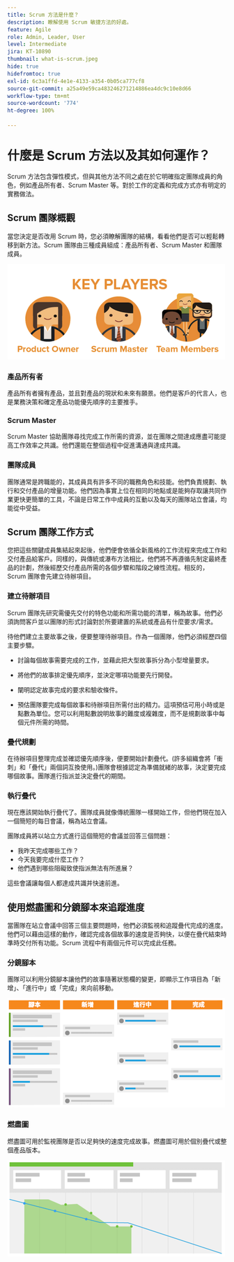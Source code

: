 ```yaml
---
title: Scrum 方法是什麼？
description: 瞭解使用 Scrum 敏捷方法的好處。
feature: Agile
role: Admin, Leader, User
level: Intermediate
jira: KT-10890
thumbnail: what-is-scrum.jpeg
hide: true
hidefromtoc: true
exl-id: 6c3a1ffd-4e1e-4133-a354-0b05ca777cf8
source-git-commit: a25a49e59ca483246271214886ea4dc9c10e8d66
workflow-type: tm+mt
source-wordcount: '774'
ht-degree: 100%

---
```


# 什麼是 Scrum 方法以及其如何運作？

Scrum 方法包含彈性模式，但與其他方法不同之處在於它明確指定團隊成員的角色，例如產品所有者、Scrum Master 等。對於工作的定義和完成方式亦有明定的實務做法。

## Scrum 團隊概觀

當您決定是否改用 Scrum 時，您必須瞭解團隊的結構，看看他們是否可以輕鬆轉移到新方法。Scrum 團隊由三種成員組成：產品所有者、Scrum Master 和團隊成員。

![Scrum 團隊成員](assets/scrumteammembers-01.png)

### 產品所有者

產品所有者擁有產品，並且對產品的現狀和未來有願景。他們是客戶的代言人，也是業務決策和確定產品功能優先順序的主要推手。


### Scrum Master

Scrum Master 協助團隊尋找完成工作所需的資源，並在團隊之間達成應盡可能提高工作效率之共識。他們還能在整個過程中促進溝通與達成共識。


### 團隊成員

團隊通常是跨職能的，其成員具有許多不同的職務角色和技能。他們負責規劃、執行和交付產品的增量功能。他們因為事實上位在相同的地點或是能夠存取讓共同作業更快更簡單的工具，不論是日常工作中成員的互動以及每天的團隊站立會議，均能從中受益。


## Scrum 團隊工作方式

您把這些關鍵成員集結起來起後，他們便會依循全新風格的工作流程來完成工作和交付產品給客戶。同樣的，與傳統或瀑布方法相比，他們將不再遵循先制定最終產品的計劃，然後經歷交付產品所需的各個步驟和階段之線性流程。相反的，Scrum 團隊會先建立待辦項目。



### 建立待辦項目

Scrum 團隊先研究需優先交付的特色功能和所需功能的清單，稱為故事。他們必須詢問客戶並以團隊的形式討論對於所要建置的系統或產品有什麼要求/需求。


待他們建立主要故事之後，便要整理待辦項目。作為一個團隊，他們必須經歷四個主要步驟。


* 討論每個故事需要完成的工作，並藉此把大型故事拆分為小型增量要求。

* 將他們的故事排定優先順序，並決定哪項功能要先行開發。

* 闡明認定故事完成的要求和驗收條件。

* 預估團隊要完成每個故事和待辦項目所需付出的精力。這項預估可用小時或是點數為單位。您可以利用點數說明故事的難度或複雜度，而不是規劃故事中每個元件所需的時間。


### 疊代規劃

在待辦項目整理完成並確認優先順序後，便要開始計劃疊代。(許多組織會將「衝刺」和「疊代」兩個詞互換使用。)團隊會根據認定為準備就緒的故事，決定要完成哪個故事。團隊進行指派並決定疊代的期間。



### 執行疊代

現在應該開始執行疊代了。團隊成員就像傳統團隊一樣開始工作，但他們現在加入一個簡短的每日會議，稱為站立會議。

團隊成員將以站立方式進行這個簡短的會議並回答三個問題：

* 我昨天完成哪些工作？
* 今天我要完成什麼工作？
* 他們遇到哪些阻礙致使指派無法有所進展？


這些會議讓每個人都達成共識并快速前進。



## 使用燃盡圖和分鏡腳本來追蹤進度

當團隊在站立會議中回答三個主要問題時，他們必須監視和追蹤疊代完成的進度。他們可以藉由這樣的動作，確認完成各個故事的速度是否夠快，以便在疊代結束時準時交付所有功能。Scrum 流程中有兩個元件可以完成此任務。


### 分鏡腳本

團隊可以利用分鏡腳本讓他們的故事隨著狀態欄的變更，即顯示工作項目為「新增」、「進行中」或「完成」來向前移動。

![分鏡腳本](assets/storyboard-01.png)


### 燃盡圖

燃盡圖可用於監視團隊是否以足夠快的速度完成故事。燃盡圖可用於個別疊代或整個產品版本。

![燃盡圖](assets/burndown-01.png)
